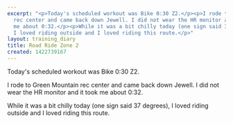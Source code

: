 ```yaml
---
excerpt: "<p>Today's scheduled workout was Bike 0:30 Z2.</p><p>I rode to Green Mountain
  rec center and came back down Jewell. I did not wear the HR monitor and it took
  me about 0:32.</p><p>While it was a bit chilly today (one sign said 37 degrees),
  I loved riding outside and I loved riding this route.</p>"
layout: training_diary
title: Road Ride Zone 2
created: 1422739167
---
```

<p>Today's scheduled workout was Bike 0:30 Z2.</p><p>I rode to Green Mountain rec center and came back down Jewell. I did not wear the HR monitor and it took me about 0:32.</p><p>While it was a bit chilly today (one sign said 37 degrees), I loved riding outside and I loved riding this route.</p>
